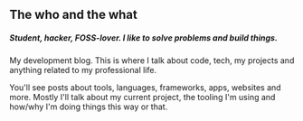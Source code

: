 ## The who and the what

##### _Student, hacker, FOSS-lover. I like to solve problems and build things._

My development blog. This is where I talk about code, tech, my projects and
anything related to my professional life.

You'll see posts about tools, languages, frameworks, apps, websites and more.
Mostly I'll talk about my current project, the tooling I'm using and how/why
I'm doing things this way or that.
